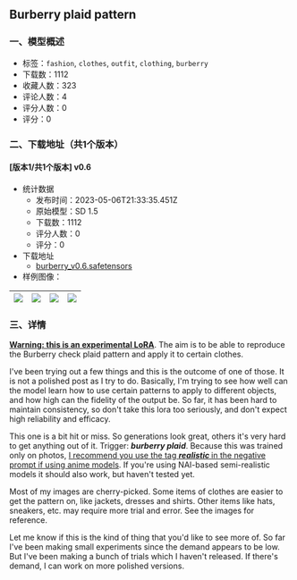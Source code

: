 ## Burberry plaid pattern
### 一、模型概述

- 标签：`fashion`, `clothes`, `outfit`, `clothing`, `burberry`
- 下载数：1112
- 收藏人数：323
- 评论人数：4
- 评分人数：0
- 评分：0

### 二、下载地址（共1个版本）

#### [版本1/共1个版本] v0.6

- 统计数据
  - 发布时间：2023-05-06T21:33:35.451Z
  - 原始模型：SD 1.5
  - 下载数：1112
  - 评分人数：0
  - 评分：0
- 下载地址
  - [burberry_v0.6.safetensors](https://civitai.com/api/download/models/64286)
- 样例图像：

| <img src="https://image.civitai.com/xG1nkqKTMzGDvpLrqFT7WA/1a0fccb2-1965-4390-898b-02ead2bff450/width=450/710130.jpeg" /> | <img src="https://image.civitai.com/xG1nkqKTMzGDvpLrqFT7WA/a0443f10-a5bf-4bc5-b925-34aa17658954/width=450/710058.jpeg" /> | <img src="https://image.civitai.com/xG1nkqKTMzGDvpLrqFT7WA/04331c38-214d-4937-87df-9183a01776de/width=450/710059.jpeg" /> | <img src="https://image.civitai.com/xG1nkqKTMzGDvpLrqFT7WA/d8853d67-371e-4379-9d5a-1418a21a8f34/width=450/710137.jpeg" /> |
| ---- | ---- | ---- | ---- |


### 三、详情
<p><strong><u>Warning: this is an experimental LoRA</u></strong>. The aim is to be able to reproduce the Burberry check plaid pattern and apply it to certain clothes.</p><p>I've been trying out a few things and this is the outcome of one of those. It is not a polished post as I try to do. Basically, I'm trying to see how well can the model learn how to use certain patterns to apply to different objects, and how high can the fidelity of the output be. So far, it has been hard to maintain consistency, so don't take this lora too seriously, and don't expect high reliability and efficacy.</p><p>This one is a bit hit or miss. So generations look great, others it's very hard to get anything out of it. Trigger: <strong><em>burberry plaid</em></strong>. Because this was trained only on photos, <u>I recommend you use the tag </u><strong><em><u>realistic </u></em></strong><u>in the negative prompt if using anime models</u>. If you're using NAI-based semi-realistic models it should also work, but haven't tested yet.</p><p>Most of my images are cherry-picked. Some items of clothes are easier to get the pattern on, like jackets, dresses and shirts. Other items like hats, sneakers, etc. may require more trial and error. See the images for reference.</p><p>Let me know if this is the kind of thing that you'd like to see more of. So far I've been making small experiments since the demand appears to be low. But I've been making a bunch of trials which I haven't released. If there's demand, I can work on more polished versions.</p>